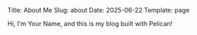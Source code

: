 Title: About Me
Slug: about
Date: 2025-06-22
Template: page

Hi, I'm Your Name, and this is my blog built with Pelican!